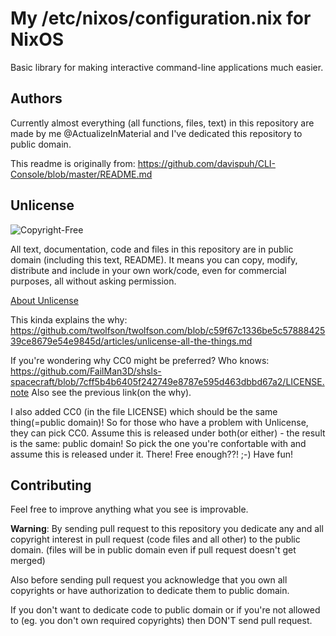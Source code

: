 # My /etc/nixos/configuration.nix for NixOS

Basic library for making interactive command-line applications much easier.


## Authors

Currently almost everything (all functions, files, text) in this repository are made by me @ActualizeInMaterial and I've dedicated this repository to public domain.

This readme is originally from: https://github.com/davispuh/CLI-Console/blob/master/README.md

## Unlicense

![Copyright-Free](https://unlicense.org/pd-icon.png)

All text, documentation, code and files in this repository are in public domain (including this text, README).
It means you can copy, modify, distribute and include in your own work/code, even for commercial purposes, all without asking permission.

[About Unlicense](https://unlicense.org/)
 
This kinda explains the why: https://github.com/twolfson/twolfson.com/blob/c59f67c1336be5c5788842539ce8679e54e9845d/articles/unlicense-all-the-things.md
 
 If you're wondering why CC0 might be preferred? Who knows: https://github.com/FailMan3D/shsls-spacecraft/blob/7cff5b4b6405f242749e8787e595d463dbbd67a2/LICENSE.note Also see the previous link(on the why).
 
I also added CC0 (in the file LICENSE) which should be the same thing(=public domain)! So for those who have a problem with Unlicense, they can pick CC0. Assume this is released under both(or either) - the result is the same: public domain! So pick the one you're confortable with and assume this is released under it. There! Free enough??! ;-) Have fun!
 
## Contributing

Feel free to improve anything what you see is improvable.


**Warning**: By sending pull request to this repository you dedicate any and all copyright interest in pull request (code files and all other) to the public domain. (files will be in public domain even if pull request doesn't get merged)

Also before sending pull request you acknowledge that you own all copyrights or have authorization to dedicate them to public domain.

If you don't want to dedicate code to public domain or if you're not allowed to (eg. you don't own required copyrights) then DON'T send pull request.


